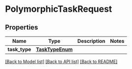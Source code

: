 # PolymorphicTaskRequest


## Properties
Name | Type | Description | Notes
------------ | ------------- | ------------- | -------------
**task_type** | [**TaskTypeEnum**](TaskTypeEnum.md) |  | 

[[Back to Model list]](../README.md#documentation-for-models) [[Back to API list]](../README.md#documentation-for-api-endpoints) [[Back to README]](../README.md)


